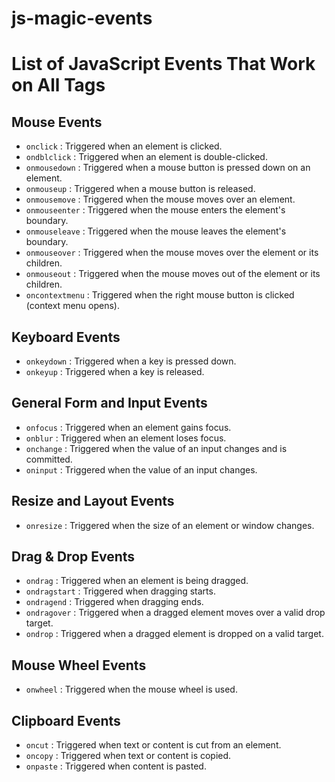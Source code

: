 # js-magic-events
# List of JavaScript Events That Work on All Tags

## **Mouse Events**
- `onclick` : Triggered when an element is clicked.
- `ondblclick` : Triggered when an element is double-clicked.
- `onmousedown` : Triggered when a mouse button is pressed down on an element.
- `onmouseup` : Triggered when a mouse button is released.
- `onmousemove` : Triggered when the mouse moves over an element.
- `onmouseenter` : Triggered when the mouse enters the element's boundary.
- `onmouseleave` : Triggered when the mouse leaves the element's boundary.
- `onmouseover` : Triggered when the mouse moves over the element or its children.
- `onmouseout` : Triggered when the mouse moves out of the element or its children.
- `oncontextmenu` : Triggered when the right mouse button is clicked (context menu opens).

## **Keyboard Events**
- `onkeydown` : Triggered when a key is pressed down.
- `onkeyup` : Triggered when a key is released.

## **General Form and Input Events**
- `onfocus` : Triggered when an element gains focus.
- `onblur` : Triggered when an element loses focus.
- `onchange` : Triggered when the value of an input changes and is committed.
- `oninput` : Triggered when the value of an input changes.

## **Resize and Layout Events**
- `onresize` : Triggered when the size of an element or window changes.

## **Drag & Drop Events**
- `ondrag` : Triggered when an element is being dragged.
- `ondragstart` : Triggered when dragging starts.
- `ondragend` : Triggered when dragging ends.
- `ondragover` : Triggered when a dragged element moves over a valid drop target.
- `ondrop` : Triggered when a dragged element is dropped on a valid target.

## **Mouse Wheel Events**
- `onwheel` : Triggered when the mouse wheel is used.

## **Clipboard Events**
- `oncut` : Triggered when text or content is cut from an element.
- `oncopy` : Triggered when text or content is copied.
- `onpaste` : Triggered when content is pasted.
